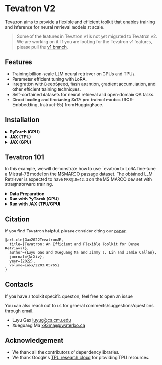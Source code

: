 # Tevatron V2
Tevatron aims to provide a flexible and efficient toolkit that enables training and inference for neural retrieval models at scale.

> Some of the features in Tevatron v1 is not yet migrated to Tevatron v2. We are working on it.
> If you are looking for the Tevatron v1 features, please pull the [v1 branch](https://github.com/texttron/tevatron/tree/tevatron-v1).

## Features
- Training billion-scale LLM neural retriever on GPUs and TPUs.
- Parameter efficient tuning with LoRA.
- Integration with DeepSpeed, flash attention, gradient accumulation, and other efficient training techniques.
- Self-contained datasets for neural retrieval and open-domain QA tasks.
- Direct loading and finetuning SoTA pre-trained models (BGE-Embbedding, Instruct-E5) from HuggingFace.

## Installation

<details><summary><b>PyTorch (GPU)</b></summary>

0. Clone the repository.
1. Install PyTorch based on your CUDA version from [PyTorch](https://pytorch.org/get-started/locally/).
2. Install dependencies and Tevatron.
```bash
pip install transformers datasets peft
pip install deepspeed accelerate
pip install faiss
pip install -e .
```


</details>
<details><summary><b>JAX (TPU)</b></summary>

0. Clone the repository.
1. Install JAX by following the [official guide](https://jax.readthedocs.io/en/latest/installation.html#pip-installation-google-cloud-tpu)
2. Install dependencies
```bash
pip install transformers datasets
pip install flax optax
```
3. Install Magix and GradCache
```bash
git clone https://github.com/luyug/magix.git
cd magix && pip install -e . && cd ..
git clone https://github.com/luyug/GradCache.git
cd GradCache && pip install -e . && cd ..
```

4. Install Tevatron
```bash
pip install -e .
```

</details>
<details><summary><b>JAX (GPU)</b></summary>

To run the JAX implementation of Tevatron on GPU, we encourage using the jax-toolbox [jax container](https://github.com/NVIDIA/JAX-Toolbox/pkgs/container/jax) image from NVIDIA.

Below is a Dockerfile example to set up Tevatron on top of the jax container.
```Dockerfile
FROM ghcr.io/nvidia/jax:jax-2024-03-08

RUN apt-get update && \
    apt-get install -y --no-install-recommends python3-pip && \
    apt-get clean && \
    rm -rf /var/lib/apt/lists/* && \
    pip install --no-cache-dir transformers sentencepiece simple_parsing datasets orbax==0.4.8 && \
    pip install --no-cache-dir torch --index-url https://download.pytorch.org/whl/cpu

RUN git clone https://github.com/luyug/magix.git && \
    cd magix && pip install -e . && cd .. && \
    git clone https://github.com/luyug/GradCache.git \
    cd GradCache && pip install -e . && cd .. \
    git clone https://github.com/texttron/tevatron.git && \
    cd tevatron && pip install -e .
```




</details>



## Tevatron 101
In this example, we will demonstrate how to use Tevatron to LoRA fine-tune a Mistral-7B model on the MSMARCO passage dataset. The obtained LLM Retriever is expected to have `MRR@10=42.3` on the MS MARCO dev set with straightforward training.

<details><summary><b>Data Preparation</b></summary>

Tevatron takes training or inference data in `jsonl` format with each line organized as a json object as follows:
### 1. Training Data
```json
{
   "query_id": "<query id>",
   "query": "<query text>",
   "positive_passages": [
     {"docid": "<passage id>", "title": "<passage title>", "text": "<passage body>"},
     ...
   ],
   "negative_passages": [
     {"docid": "<passage id>", "title": "<passage title>", "text": "<passage body>"},
     ...
   ]
}
```
where the passages in `positive_passages` are the annotated relevant passages of the `query` 
and passages in `negative_passages` are usually non-relevant (hard negative) passages from top results of a retrieval system (e.g. BM25, DPR). Additional fields such as `answers` for QA datasets can be included as well.

#### 2. Corpus Data
```json
{
   "docid": "<passage id>",
   "title": "<passage title>",
   "text": "<passage body>"
}
```
where each line represents a passage in the corpus.

### Self-Contained Dataset
Tevatron self-contained several commonlly used datasets for neural retrieval. 
(via [HuggingFace](https://huggingface.co/Tevatron)).
These datasets can downloaded automatically during training and encoding
by setting `--dataset_name <hgf dataset name>`.

In this example, we will use the self-contained dataset `Tevatron/msmarco-passage-aug` for training, whose hard negative passages are sampled from the mix of top200 BM25 and top200 CoCondenser results.

</details>


<details><summary><b>Run with PyTorch (GPU)</b></summary>

### Training

```bash
deepspeed --include localhost:0,1,2,3 --master_port 60000 --module tevatron.retriever.driver.train \
  --deepspeed deepspeed/ds_zero3_config.json \
  --output_dir retriever-mistral \
  --model_name_or_path mistralai/Mistral-7B-v0.1 \
  --lora \
  --lora_target_modules q_proj,k_proj,v_proj,o_proj,down_proj,up_proj,gate_proj \
  --save_steps 100 \
  --dataset_name Tevatron/msmarco-passage-aug \
  --query_prefix "Query: " \
  --passage_prefix "Passage: " \
  --bf16 \
  --pooling eos \
  --append_eos_token \
  --normalize \
  --temperature 0.01 \
  --per_device_train_batch_size 8 \
  --gradient_checkpointing \
  --train_group_size 16 \
  --learning_rate 1e-4 \
  --query_max_len 32 \
  --passage_max_len 156 \
  --num_train_epochs 1 \
  --logging_steps 10 \
  --overwrite_output_dir \
  --gradient_accumulation_steps 4
```

In batch passages per query: 8x4x16 = 512

Number of queries per update: 8x4x4 = 128

The above training setting tooks about 70 hours on 4xA6000 GPU.

Equivalent training tooks about 110 hours on 1xA100 GPU.



### Encoding

#### Query Encoding
```bash
EMBEDDING_OUTPUT_DIR=<folder to save query embedding>
CUDA_VISIBLE_DEVICES=4 python -m tevatron.retriever.driver.encode \
  --output_dir=temp \
  --model_name_or_path mistralai/Mistral-7B-v0.1 \
  --lora_name_or_path retriever-mistral \
  --lora \
  --query_prefix "Query: " \
  --passage_prefix "Passage: " \
  --bf16 \
  --pooling eos \
  --append_eos_token \
  --normalize \
  --encode_is_query \
  --per_device_eval_batch_size 128 \
  --query_max_len 32 \
  --passage_max_len 156 \
  --dataset_name Tevatron/msmarco-passage \
  --dataset_split dev \
  --encode_output_path $EMBEDDING_OUTPUT_DIR/query-dev.pkl
```

#### Corpus Encoding
```bash
EMBEDDING_OUTPUT_DIR=<folder to save query embedding>
for s in 0 1 2 3
do
gpuid=$s
CUDA_VISIBLE_DEVICES=$gpuid python -m tevatron.retriever.driver.encode \
  --output_dir=temp \
  --model_name_or_path mistralai/Mistral-7B-v0.1 \
  --lora_name_or_path retriever-mistral \
  --lora \
  --query_prefix "Query: " \
  --passage_prefix "Passage: " \
  --bf16 \
  --pooling eos \
  --append_eos_token \
  --normalize \
  --per_device_eval_batch_size 128 \
  --query_max_len 32 \
  --passage_max_len 156 \
  --dataset_name Tevatron/msmarco-passage-corpus \
  --dataset_number_of_shards 4 \
  --dataset_shard_index ${s} \
  --encode_output_path $EMBEDDING_OUTPUT_DIR/corpus.${s}.pkl
done
```
> add & to the end of the command to run in the background in parallel.

### Retrieval
```bash
set -f && python -m tevatron.retriever.driver.search \
    --query_reps $EMBEDDING_OUTPUT_DIR/query-dev.pkl \
    --passage_reps $EMBEDDING_OUTPUT_DIR/corpus*.pkl \
    --depth 1000 \
    --batch_size 64 \
    --save_text \
    --save_ranking_to $EMBEDDING_OUTPUT_DIR/run.dev.txt
```

The output file is in the format of `<query_id> <passage_id> <score>` in each line.

</details>

<details><summary><b>Run with JAX (TPU/GPU)</b></summary>

### Training

> For GPU training, set `XLA_PYTHON_CLIENT_MEM_FRACTION=.95` and make sure the query and passage length are multiples of 64 if TransformersEngine is installed.

```bash
python -m tevatron.tevax.experimental.mp.train_lora  \
   --checkpoint_dir retriever-mistral-jax \
   --train_file Tevatron/msmarco-passage-aug \
   --model_name mistralai/Mistral-7B-v0.1 \
   --model_type mistral \
   --batch_size 128 \
   --num_target_passages 16 \
   --learning_rate 1e-4 \
   --seed 12345 \
   --mesh_shape 1 -1 \
   --weight_decay 0.00001 \
   --num_epochs 1 \
   --max_query_length 64 \
   --max_passage_length 128 \
   --pooling eos \
   --scale_by_dim True \
   --grad_cache \
   --passage_num_chunks 32 \
   --query_num_chunks 4
```

In batch passages per query: 128x16 = 2048

Number of queries per update: 128

The above training setting tooks about 35 hours on a v4-8 TPU VM.

Equivalent training tooks about 80 hours on 1xA100 GPU.

### Encoding

#### Query Encoding
```bash
python -m tevatron.tevax.experimental.mp.encode  \
   --model_type mistral \
   --model_name_or_path mistralai/Mistral-7B-v0.1 \
   --model_config_name_or_path mistralai/Mistral-7B-v0.1 \
   --tokenizer_name_or_path mistralai/Mistral-7B-v0.1 \
   --dataset_name_or_path Tevatron/msmarco-passage \
   --split dev \
   --output_dir $EMBEDDING_OUTPUT_DIR/query-embedding \
   --batch_size 32 \
   --input_type query \
   --max_seq_length 64 \
   --mesh_shape 1 -1 \
   --lora retriever-mistral-jax/lora \
   --scale_by_dim
```

#### Corpus Encoding
```bash
python -m tevatron.tevax.experimental.mp.encode  \
   --model_type mistral \
   --model_name_or_path mistralai/Mistral-7B-v0.1 \
   --model_config_name_or_path mistralai/Mistral-7B-v0.1 \
   --tokenizer_name_or_path mistralai/Mistral-7B-v0.1 \
   --dataset_name_or_path Tevatron/msmarco-passage-corpus \
   --output_dir $EMBEDDING_OUTPUT_DIR/corpus-embedding \
   --batch_size 32 \
   --input_type passage \
   --max_seq_length 128 \
   --mesh_shape 1 -1 \
   --lora retriever-mistral-jax/lora \
   --scale_by_dim
```

### Retrieval
```bash
set -f && python -m tevatron.retriever.driver.search \
    --query_reps $EMBEDDING_OUTPUT_DIR/query-embedding/*.pkl \
    --passage_reps $EMBEDDING_OUTPUT_DIR/corpus-embedding/*.pkl \
    --depth 1000 \
    --batch_size 64 \
    --save_text \
    --save_ranking_to $EMBEDDING_OUTPUT_DIR/run.dev.txt
```

The output file is in the format of `<query_id> <passage_id> <score>` in each line.

</details>


## Citation
If you find Tevatron helpful, please consider citing our [paper](https://arxiv.org/abs/2203.05765).
```
@article{Gao2022TevatronAE,
  title={Tevatron: An Efficient and Flexible Toolkit for Dense Retrieval},
  author={Luyu Gao and Xueguang Ma and Jimmy J. Lin and Jamie Callan},
  journal={ArXiv},
  year={2022},
  volume={abs/2203.05765}
}
```


## Contacts
If you have a toolkit specific question, feel free to open an issue. 

You can also reach out to us for general comments/suggestions/questions through email.
- Luyu Gao luyug@cs.cmu.edu
- Xueguang Ma x93ma@uwaterloo.ca


## Acknowledgement

* We thank all the contributors of dependency libraries.
* We thank Google's [TPU research cloud](https://sites.research.google/trc/about/) for providing TPU resources.
